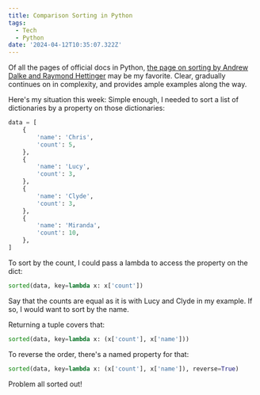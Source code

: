 ```yaml
---
title: Comparison Sorting in Python
tags:
  - Tech
  - Python
date: '2024-04-12T10:35:07.322Z'
---
```


Of all the pages of official docs in Python, [the page on sorting by Andrew Dalke and Raymond Hettinger](https://docs.python.org/3/howto/sorting.html) may be my favorite. Clear, gradually continues on in complexity, and provides ample examples along the way. 

Here's my situation this week: Simple enough, I needed to sort a list of dictionaries by a property on those dictionaries:

```python
data = [
	{
		'name': 'Chris',
		'count': 5,
	},
	{
		'name': 'Lucy',
		'count': 3,
	},
	{
		'name': 'Clyde',
		'count': 3,
	},
	{
		'name': 'Miranda',
		'count': 10,
	},
]
```

To sort by the count, I could pass a lambda to access the property on the dict:

```python
sorted(data, key=lambda x: x['count'])
```

Say that the counts are equal as it is with Lucy and Clyde in my example. If so, I would want to sort by the name.

Returning a tuple covers that:

```python
sorted(data, key=lambda x: (x['count'], x['name']))
```

To reverse the order, there's a named property for that:

```python
sorted(data, key=lambda x: (x['count'], x['name']), reverse=True)
```

Problem all sorted out!
